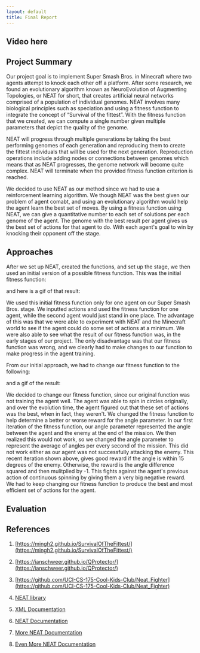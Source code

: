 ```yaml
---
layout: default
title: Final Report
---
```


## Video here

## Project Summary
Our project goal is to implement Super Smash Bros. in Minecraft where two agents attempt to knock each other off a platform. After some research, we found an evolutionary algorithm known as NeuroEvolution of Augmenting Topologies, or NEAT for short, that creates artificial neural networks comprised of a population of individual genomes. NEAT involves many biological principles such as speciation and using a fitness function to integrate the concept of “Survival of the fittest”. With the fitness function that we created, we can compute a single number given multiple parameters that depict the quality of the genome.

NEAT will progress through multiple generations by taking the best performing genomes of each generation and reproducing them to create the fittest individuals that will be used for the next generation. Reproduction operations include adding nodes or connections between genomes which means that as NEAT progresses, the genome network will become quite complex. NEAT will terminate when the provided fitness function criterion is reached.

We decided to use NEAT as our method since we had to use a reinforcement learning algorithm. We though NEAT was the best given our problem of agent comabt, and using an evolutionary algorithm would help the agent learn the best set of moves. By using a fitness function using NEAT, we can give a quantitative number to each set of solutions per each genome of the agent. The genome with the best result per agent gives us the best set of actions for that agent to do. With each agent's goal to win by knocking their opponent off the stage.

## Approaches
After we set up NEAT, created the functions, and set up the stage, we then used an initial version of a possible fitness function. This was the initial fitness function:

and here is a gif of that result:


We used this initial fitness function only for one agent on our Super Smash Bros. stage. We inputted actions and used the fitness function for one agent, while the second agent would just stand in one place. The advantage of this was that we were able to experiment with NEAT and the Minecraft world to see if the agent could do some set of actions at a minimum. We were also able to see what the result of our fitness function was, in the early stages of our project. The only disadvantage was that our fitness function was wrong, and we clearly had to make changes to our function to make progress in the agent training.

From our initial approach, we had to change our fitness function to the following:

and a gif of the result:


We decided to change our fitness function, since our original function was not training the agent well. The agent was able to spin in circles originally, and over the evolution time, the agent figured out that these set of actions was the best, when in fact, they weren't. We changed the fitness function to help determine a better or worse reward for the angle parameter. In our first iteration of the fitness function, our angle parameter represented the angle between the agent and the enemy at the end of the mission. We then realized this would not work, so we changed the angle parameter to represent the average of angles per every second of the mission. This did not work either as our agent was not successfully attacking the enemy. This recent iteration shown above, gives good reward if the angle is within 15 degrees of the enemy. Otherwise, the reward is the angle difference squared and then mulitplied by -1. This fights against the agent's previous action of continuous spinning by giving them a very big negative reward. We had to keep changing our fitness function to produce the best and most efficient set of actions for the agent.



## Evaluation

## References

1) [https://mingh2.github.io/SurvivalOfTheFittest/](https://mingh2.github.io/SurvivalOfTheFittest/)

2) [https://ianschweer.github.io/QProtector/](https://ianschweer.github.io/QProtector/)

3) [https://github.com/UCI-CS-175-Cool-Kids-Club/Neat_Fighter](https://github.com/UCI-CS-175-Cool-Kids-Club/Neat_Fighter)

4) [NEAT library](https://github.com/CodeReclaimers/neat-python)

5) [XML Documentation](http://microsoft.github.io/malmo/0.16.0/Schemas/MissionHandlers.html)

6) [NEAT Documentation](https://neat-python.readthedocs.io/en/latest/)

7) [More NEAT Documentation](https://neat-python.readthedocs.io/en/latest/activation.html)

8) [Even More NEAT Documentation](https://neat-python.readthedocs.io/en/latest/xor_example.html)
